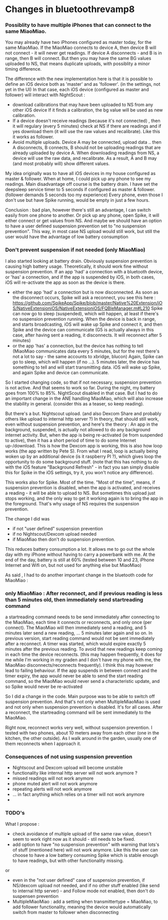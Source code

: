# Changes in bluetoothrevamp8

### Possiblity to have multiple iPhones that can connect to the same MiaoMiao. 
You may already have two iPhones configured as master today, for the same MiaoMiao.
If the MiaoMiao connects to device A, then device B will not connect - it will never get readings. 
If device A disconnects - and B is in range, then B will connect.
But then you may have the same BG values uploaded to NS, that means duplicate uploads, with possiblity a minor timing difference.

The difference with the new implementation here is that it is possible to define an iOS device both as 'master' and as 'follower'. (in the settings, not yet in the UI)
In that case, each iOS device (configured as master and follower) will interact with NightScout :
* download calibrations that may have been uploaded to NS from any other iOS device
    If it finds a calibration, the bg value will be used as new calibration.
* If a device doesn't receive readings (because it's not connected) , then it will regulary (every 5 minutes) check at NS if there are readings and if yes download them (it will use the raw values and recalibrate). Like this it works as follower.
* Avoid multiple uploads. Device A may be connected, upload data .. then A disconnects, B connects, B should not be uploading readings that are already uploaded by device A.
When downloading readings from NS, a device will use the raw data, and recalibrate. As a result, A and B may (and most probably will) show different values.

    
My idea originally was to have all iOS devices in my house configured as master & follower. When at home, I could pick up any phone to see my readings.
Main disadvantage off course is the battery drain. I have set the deepsleep service timer to 5 seconds if configured as master & follower. (follower demands 5 seconds too my experience)
Every phone, even those I don't use but have Spike running, would be empty in just a few hours.

Conclusion : bad plan, however there's still an advantage, I can switch easily from one phone to another. Or pick up any phone, open Spike, it will either connect or get values from NS.
And maybe we should have an option to have a user defined suspension prevention set to "no suspension prevention". This way, in most case NS upload would still work, but still the user would have the advantage of low battery consumption

### Don't prevent suspension if not needed (only MiaoMiao)
I also started looking at battery drain. Obviously suspension prevention is causing high battery usage.
Theoretically, it should work fine without suspension prevention.
If an app 'had' a connection with a bluetooth device, or 'has' a connection, and if the app is suspended by iOS, in both cases, iOS will re-activate the app as soon as the device is there.
- either the app 'had' a connection but is now disconnected.
As soon as the disconnect occurs, Spike will ask a reconnect, you see this here : https://github.com/SpikeApp/Spike/blob/master/Native%20Extension/iOS/NativeExtensioniOS/NativeExtensioniOS/FQBleManager.m#L210
Spike can now go to sleep (suspended), which will happen, at least if there's no suspension prevention running.
When the device is back in range, and starts broadcasting, iOS will wake up Spike and connect it, and then Spike and the device can communicate (G5 is actually always in this case, after having sent a reading, it disconnects. It will reconnect after 5 minutes)
- or the app 'has' a connection, but the device has nothing to tell (MiaoMiao communicates data every 5 minutes, but for the rest there's not a lot to say - the same accounts to xbridge, blucon)
Again, Spike can go to sleep, which will happen (if no ...). 5 minutes later, the device has something to tell and will start transmitting data. iOS will wake up Spike, and again Spike and device can communicate.

So I started changing code, so that if not necessary, suspension prevention is not active.
And that seems to work so far. During the night, my battery goes from 100% to 85%. NightScout disabled in that case.
But I had to do an important change in the ANE handling MiaoMiao, which will also increase the stability in general. (consider this as a teaser, so keep reading).

But there's a but. Nightscout upload. (and also Dexcom Share and probably others like upload to internal http server ?)
In theory, that should still work, even without suspension prevention, and here's the theory :
An app in the background, suspended, is actually not allowed to do any background internet activity. 
But, when the app is being re-activated (ie from suspended to active), then it has a short period of time to do some Internet up-/download.
This is how the Dexcom app is working, this is also how loop works (the app written by Pete S). From what I read, loop is actually being woken up by an additional device (is it raspberry PI ?), which gives loop the opportunity to do some background stuff. (note that this has nothing to do with the iOS feature "Background Refresh" - in fact you san simply disable this for Spike in the iOS settings, try it, you won't notice any difference). 

This works also for Spike. Most of the time.
"Most of the time", means, if suspension prevention is disabled, when the app is activated, and receives a reading - it will be able to upload to NS. But sometimes this upload just stops working, and the only way to get it working again is to bring the app in the foreground. That's why usage of NS requires the suspension prevention.

The change I did was
- if not "user defined" suspension prevention
- if no Nightscout/Dexcom upload needed
- if MiaoMiao then don't do suspension prevention.

This reduces battery consumption a lot. It allows me to go out the whole day with my iPhone without having to carry a powerbank with me. At the end of the day, battery is still at 60% (tested between 10 and 23, iPhone Internet and Wifi on, but not used for anything else but MiaoMiao)

As said , I had to do another important change in the bluetooth code for MiaoMiao :

### only MiaoMiao  : After reconnect, and if previous reading is less than 5 minutes old, then immediately send startreading command
a startreading command needs to be send immediately after connecting to the MiaoMiao, each time it connects or reconnects, and only once (per connect). The MiaoMiao will then immediately send a reading, and 5 minutes later send a new reading, ... 5 minutes later again and so on.
In previous version, start reading command would not be sent immediately after a reconnect. A timer was started, which would expire exactly 5 minutes after the previous reading. To avoid that new readings keep coming in each time the device reconnects. (this may happen frequently, it does for me while I'm working in my graden and I don't have my phone with me, the MiaoMiao disconnects/reconnects frequently).
I think this may however lead to failing behaviour. If the app suspends in between connect and the timer expiry, the app would never be able to send the start reading command, so the MiaoMiao would never send a characteristic update,  and so Spike would never be re-activated

So I did a change in the code. Main purpose was to be able to switch off suspension prevention.  And that's not only when MultipleMiaoMiao is used and not only when suspension prevention is disabled. It's for all cases. After a reconnect, the startreading command will be sent immediately to the MiaoMiao.

Right now, reconnect works very well, without suspension prevention. I tested with two phones, about 10 meters away from each other (one in the  kitchen, the other outside). As I walk around in the garden, usually one of them reconnects when I approach it.

### Consequences of not using suspension prevention
- Nightscout and Dexcom upload will become unstable
- functionality like internal http server will not work anymore ?
- missed readings will not work anymore
- phone muted alert will not work anymore
- repeating alerts will not work anymore
- ... in fact anything which relies on a timer will not work anymore
- 
### TODO's
What I propose :
- check avoidance of multiple upload of the same raw value, doesn't seem to work right now as it should - stil  needs to be fixed.
- add option to have "no suspension prevention" with warning that lots's of stuff (mentioned here) will not work anymore. Like this the user can choose to have a low battery consuming Spike which is stable enough to have readings, but with other functionality missing.

or
- even in the "not user defined" case of suspension prevention, if NS/dexcom upload not needed, and if no other stuff enabled (like send to internal http server) - and Follow mode not enabled, then don't do suspensen prevention
- MultipleMiaoMiao : add a setting when transmittertype = MiaoMiao, to add follower functionality, meaning the device would automatically switch from master to follower when disconnecting
